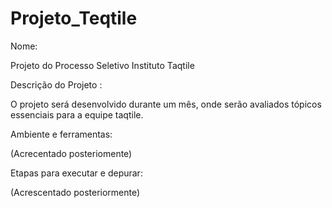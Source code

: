 # Projeto_Teqtile

Nome:

Projeto do Processo Seletivo Instituto Taqtile

Descrição do Projeto :

O projeto será desenvolvido durante um mês, onde serão avaliados tópicos essenciais para a equipe taqtile.

Ambiente e ferramentas:

(Acrecentado posteriomente)

Etapas para executar e depurar:

(Acrescentado posteriormente)